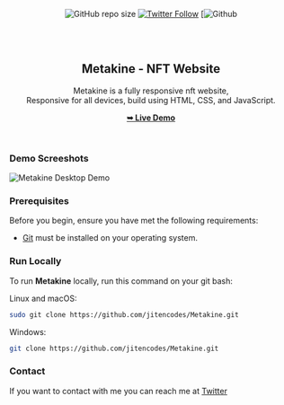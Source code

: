 <div align="center">
  
  ![GitHub repo size](https://img.shields.io/github/repo-size/jitencodes/Metakine)
  [![Twitter Follow](https://img.shields.io/twitter/follow/jitencodes?style=social)](https://twitter.com/intent/follow?screen_name=jitencodes)
  [![Github](https://img.shields.io/badge/GitHub-100000?style=for-the-badge&logo=github&logoColor=white)

  <br />
  <br />

  <h2 align="center">Metakine - NFT Website</h2>

Metakine is a fully responsive nft website, <br />Responsive for all devices, build using HTML, CSS, and JavaScript.

<a href="https://jitencodes.github.io/Metakine/"><strong>➥ Live Demo</strong></a>

</div>

<br />

### Demo Screeshots

![Metakine Desktop Demo](./readme-images/desktop.png "Desktop Demo")

### Prerequisites

Before you begin, ensure you have met the following requirements:

- [Git](https://git-scm.com/downloads "Download Git") must be installed on your operating system.

### Run Locally

To run **Metakine** locally, run this command on your git bash:

Linux and macOS:

```bash
sudo git clone https://github.com/jitencodes/Metakine.git
```

Windows:

```bash
git clone https://github.com/jitencodes/Metakine.git
```

### Contact

If you want to contact with me you can reach me at [Twitter](https://www.twitter.com/jitencodes)
